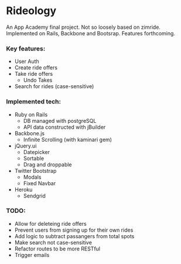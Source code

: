 # Rideology #

An App Academy final project. Not so loosely based on zimride. Implemented on Rails, Backbone and Bootsrap. Features forthcoming.

### Key features:

* User Auth
* Create ride offers
* Take ride offers
  * Undo Takes
* Search for rides (case-sensitive)


### Implemented tech:

* Ruby on Rails
  * DB managed with postgreSQL
  * API data constructed with jBuilder
* Backbone.js
  * Infinite Scrolling (with kaminari gem)
* jQuery.ui
  * Datepicker
  * Sortable
  * Drag and droppable
* Twitter Bootstrap
  * Modals
  * Fixed Navbar
* Heroku
  * Sendgrid

### TODO:

* Allow for deleteing ride offers
* Prevent users from signing up for their own rides
* Add logic to subtract passangers from total spots
* Make search not case-sensitive
* Refactor routes to be more RESTful
* Trigger emails 

  